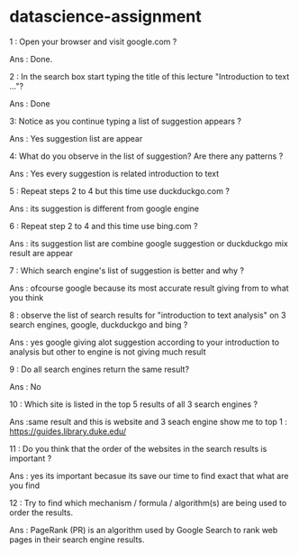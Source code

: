 # datascience-assignment

  1 :    Open your browser and visit google.com ?

Ans :    Done.

  2   : In the search box start typing the title of this lecture "Introduction to text ..."?
 
 Ans : Done

3: Notice as you continue typing a list of suggestion appears ?

Ans : Yes suggestion list are appear

4: What do you observe in the list of suggestion? Are there any patterns ?

Ans : Yes every suggestion is related introduction to text 

5 : Repeat steps 2 to 4 but this time use duckduckgo.com ?

Ans : its suggestion is different from google engine

6 : Repeat step 2 to 4 and this time use bing.com ?

Ans : its suggestion list are combine  google suggestion or duckduckgo mix result are appear

7 : Which search engine's list of suggestion is better and why ?

Ans :  ofcourse google because its  most accurate result giving from to what you think 

8 : observe the list of search results for "introduction to text analysis" on 3 search engines, google, duckduckgo and bing ?

Ans :  yes google giving alot suggestion according to your introduction to analysis but other to engine is not giving much result 

9 : Do all search engines return the same result?

Ans : No 

10 : Which site is listed in the top 5 results of all 3 search engines ?

Ans :same result and this is website and 3 seach engine show me to top 1 : https://guides.library.duke.edu/

11 : Do you think that the order of the websites in the search results is important ?

Ans : yes its important becasue its save our time to find exact that what are you find 

12 : Try to find which mechanism / formula / algorithm(s) are being used to order the results.

Ans : PageRank (PR) is an algorithm used by Google Search to rank web pages in their search engine results.
